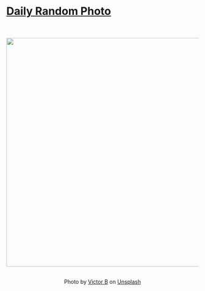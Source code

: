 # [Daily Random Photo](https://www.dailyrandomphoto.com/)

<div align="center">
  <br>
  <br>
  <a href="https://www.dailyrandomphoto.com/p/2022/2022-02-14/"><img src="https://images.unsplash.com/photo-1630488202498-d2c2462871f4?crop=entropy&cs=tinysrgb&fit=max&fm=jpg&ixid=Mnw3NzUwOHwwfDF8cmFuZG9tfHx8fHx8fHx8MTY0NDc5ODA4MA&ixlib=rb-1.2.1&q=80&w=1080" width="600px"></a>
  <br>
  <br>
  <p class="has-text-grey">Photo by <a href="https://unsplash.com/@victor_b?utm_source=Daily%20Random%20Photo&amp;utm_medium=referral" target="_blank" rel="noopener noreferrer">Victor B</a> on <a href="https://unsplash.com/photos/hPkIQ4yUUp0?utm_source=Daily%20Random%20Photo&amp;utm_medium=referral" target="_blank" rel="noopener noreferrer">Unsplash</a></p>
</div>
